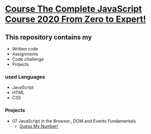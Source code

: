 # [Course The Complete JavaScript Course 2020 From Zero to Expert!](https://www.udemy.com/course/the-complete-javascript-course/)

## This repository contains my <br>

- Written code
- Assignments
- Code challenge
- Projects

### used Languages

* JavaScript
* HTML
* CSS

### Projects

* 07 JavaScript in the Browser_ DOM and Events Fundamentals
    * [Guess My Number!]() 